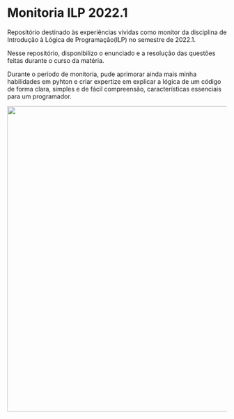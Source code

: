 # 							Monitoria ILP 2022.1

Repositório destinado às experiências vividas como monitor da disciplina de Introdução à Lógica de Programação(ILP) no semestre de 2022.1.

Nesse repositório, disponibilizo o enunciado e a resolução das questões feitas durante o curso da matéria.

Durante o período de monitoria, pude aprimorar ainda mais minha habilidades em pyhton e criar expertize em explicar a lógica de um código de forma clara, simples e de fácil compreensão, características essenciais para um programador.

<div align="center"> 

<img src="![MATA37-Certificado_Caio-Miranda docx_page-0001](https://user-images.githubusercontent.com/71469917/176901308-8cbc4711-d01e-4862-890b-2805faa8c54d.jpg)" width="700px" /> 

</div>